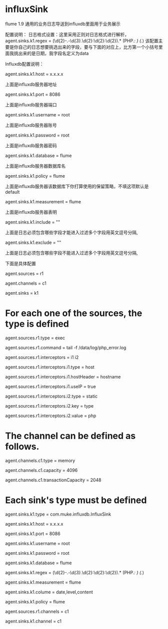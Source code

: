 # influxSink

flume 1.9 通用的业务日志导送到influxdb里面用于业务展示

配置说明：
日志格式设置：这里采用正则对日志格式进行解析，agent.sinks.k1.regex = (\\d{2}-.*-\\d{3}.*\\d{2}:\\d{2}:\\d{2}).* (PHP.*: ) (.*)
该配置主要是你自己的日志想要挑选出来的字段，要与下面的对应上，比方第一个小括号里面我挑出来的是日期，我字段名定义为data

Influxdb配置说明：

agent.sinks.k1.host = x.x.x.x

上面是influxdb服务器地址

agent.sinks.k1.port = 8086

上面是influxdb服务器端口

agent.sinks.k1.username = root

上面是influxdb服务器账号

agent.sinks.k1.password = root

上面是influxdb服务器密码

agent.sinks.k1.database = flume

上面是influxdb服务器数据库名

agent.sinks.k1.policy = flume

上面是influxdb服务器该数据库下你打算使用的保留策略，不填这项默认是default

agent.sinks.k1.measurement = flume

上面是influxdb服务器表明

agent.sinks.k1.include = ""

上面是日志必须包含哪些字段才能进入过滤多个字段用英文逗号分隔,

agent.sinks.k1.exclude = ""

上面是日志必须包含哪些字段不能进入过滤多个字段用英文逗号分隔,


下面是具体配置

agent.sources = r1

agent.channels = c1

agent.sinks = k1

# For each one of the sources, the type is defined

agent.sources.r1.type = exec

agent.sources.r1.command = tail -f /data/log/php_error.log

agent.sources.r1.interceptors = i1 i2

agent.sources.r1.interceptors.i1.type = host

agent.sources.r1.interceptors.i1.hostHeader  = hostname

agent.sources.r1.interceptors.i1.useIP  = true

agent.sources.r1.interceptors.i2.type = static

agent.sources.r1.interceptors.i2.key = type

agent.sources.r1.interceptors.i2.value = php

# The channel can be defined as follows.

agent.channels.c1.type = memory

agent.channels.c1.capacity = 4096

agent.channels.c1.transactionCapacity = 2048

# Each sink's type must be defined

agent.sinks.k1.type = com.muke.influxdb.InfluxSink

agent.sinks.k1.host = x.x.x.x

agent.sinks.k1.port = 8086

agent.sinks.k1.username = root

agent.sinks.k1.password = root

agent.sinks.k1.database = flume

agent.sinks.k1.regex = (\\d{2}-.*-\\d{3}.*\\d{2}:\\d{2}:\\d{2}).* (PHP.*: ) (.*)

agent.sinks.k1.measurement = flume

agent.sinks.k1.colume = date,level,content

agent.sinks.k1.policy = flume

agent.sources.r1.channels = c1

agent.sinks.k1.channel = c1
